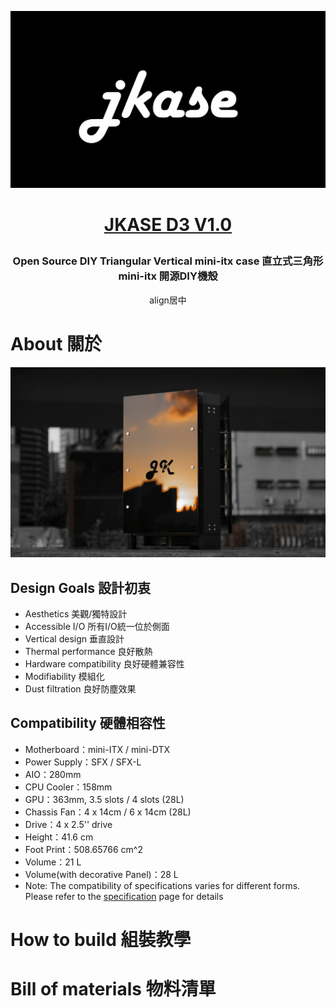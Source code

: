 ![GITHUB](/image/jkase_logo.png "JKASE LOGO")
# <p align="center">[JKASE D3 V1.0](https://jkasedesign.com/)</p>
### <p align="center">Open Source DIY Triangular Vertical mini-itx case  直立式三角形 mini-itx 開源DIY機殼</p>

<p align="center">align居中</p>

# About  關於

![GITHUB](/image/sunset_in_mirror.jpeg "Sunset In Mirror")
## Design Goals  設計初衷
* Aesthetics  美觀/獨特設計
* Accessible I/O  所有I/O統一位於側面
* Vertical design  垂直設計
* Thermal performance  良好散熱
* Hardware compatibility  良好硬體兼容性
* Modifiability  模組化
* Dust filtration  良好防塵效果

## Compatibility  硬體相容性
* Motherboard：​mini-ITX / mini-DTX
* Power Supply：SFX / SFX-L
* AIO：280mm
* CPU Cooler：158mm
* GPU：363mm, 3.5 slots / 4 slots (28L)
* Chassis Fan：4 x 14cm / 6 x 14cm (28L)
* Drive：4 x 2.5'' drive​
* Height：41.6 cm
* Foot Print：508.65766 cm^2
* Volume：21 L
* Volume(with decorative Panel)：28 L
* Note: The compatibility of specifications varies for different forms. Please refer to the [specification](https://www.jkasedesign.com/general-1) page for details

# How to build  組裝教學


# Bill of materials  物料清單
